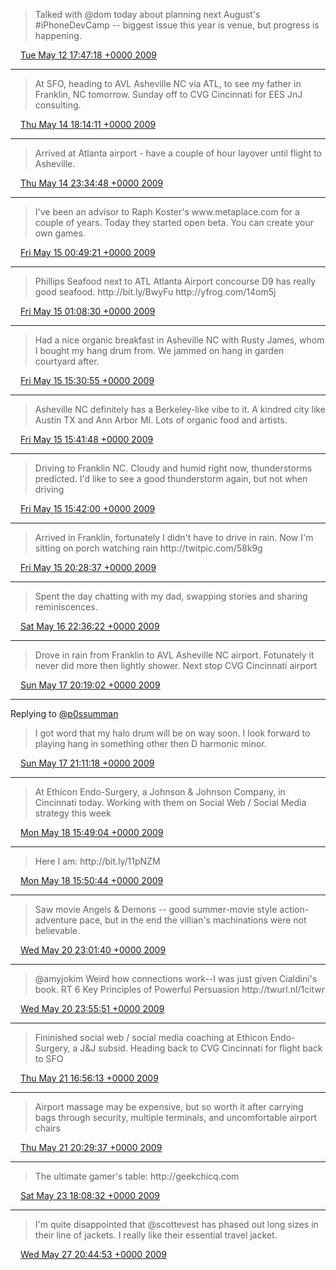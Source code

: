 > Talked with @dom today about planning next August's \#iPhoneDevCamp \-\- biggest issue this year is venue, but progress is happening\.

<img src="../../media/tweet.ico" width="12" /> [Tue May 12 17:47:18 +0000 2009](https://twitter.com/ChristopherA/status/1775575834)

----

> At SFO, heading to AVL Asheville NC via ATL, to see my father in Franklin, NC tomorrow\. Sunday off to CVG Cincinnati for EES JnJ consulting\.

<img src="../../media/tweet.ico" width="12" /> [Thu May 14 18:14:11 +0000 2009](https://twitter.com/ChristopherA/status/1797484331)

----

> Arrived at Atlanta airport \- have a couple of hour layover until flight to Asheville\.

<img src="../../media/tweet.ico" width="12" /> [Thu May 14 23:34:48 +0000 2009](https://twitter.com/ChristopherA/status/1800388368)

----

> I've been an advisor to Raph Koster's www\.metaplace\.com for a couple of years\. Today they started open beta\. You can create your own games\.

<img src="../../media/tweet.ico" width="12" /> [Fri May 15 00:49:21 +0000 2009](https://twitter.com/ChristopherA/status/1801025587)

----

> Phillips Seafood next to ATL Atlanta Airport concourse D9 has really good seafood\. http://bit\.ly/BwyFu  http://yfrog\.com/14om5j

<img src="../../media/tweet.ico" width="12" /> [Fri May 15 01:08:30 +0000 2009](https://twitter.com/ChristopherA/status/1801197338)

----

> Had a nice organic breakfast in Asheville NC with Rusty James, whom I bought my hang drum from\. We jammed on hang in garden courtyard after\.

<img src="../../media/tweet.ico" width="12" /> [Fri May 15 15:30:55 +0000 2009](https://twitter.com/ChristopherA/status/1807003057)

----

> Asheville NC definitely has a Berkeley\-like vibe to it\. A kindred city like Austin TX and Ann Arbor MI\. Lots of organic food and artists\.

<img src="../../media/tweet.ico" width="12" /> [Fri May 15 15:41:48 +0000 2009](https://twitter.com/ChristopherA/status/1807110044)

----

> Driving to Franklin NC\. Cloudy and humid right now, thunderstorms predicted\. I'd like to see a good thunderstorm again, but not when driving

<img src="../../media/tweet.ico" width="12" /> [Fri May 15 15:42:00 +0000 2009](https://twitter.com/ChristopherA/status/1807112136)

----

> Arrived in Franklin, fortunately I didn't have to drive in rain\. Now I'm sitting on porch watching rain http://twitpic\.com/58k9g

<img src="../../media/tweet.ico" width="12" /> [Fri May 15 20:28:37 +0000 2009](https://twitter.com/ChristopherA/status/1809888435)

----

> Spent the day chatting with my dad, swapping stories and sharing reminiscences\.

<img src="../../media/tweet.ico" width="12" /> [Sat May 16 22:36:22 +0000 2009](https://twitter.com/ChristopherA/status/1820731138)

----

> Drove in rain from Franklin to AVL Asheville NC airport\. Fotunately it never did more then lightly shower\. Next stop CVG Cincinnati airport

<img src="../../media/tweet.ico" width="12" /> [Sun May 17 20:19:02 +0000 2009](https://twitter.com/ChristopherA/status/1828724884)

----

Replying to [@p0ssumman](https://twitter.com/FarPixel/status/1808807946)

> I got word that my halo drum will be on way soon\. I look forward to playing hang in something other then D harmonic minor\.

<img src="../../media/tweet.ico" width="12" /> [Sun May 17 21:11:18 +0000 2009](https://twitter.com/ChristopherA/status/1829163367)

----

> At Ethicon Endo\-Surgery, a Johnson & Johnson Company, in Cincinnati today\. Working with them on Social Web / Social Media strategy this week

<img src="../../media/tweet.ico" width="12" /> [Mon May 18 15:49:04 +0000 2009](https://twitter.com/ChristopherA/status/1836909874)

----

> Here I am: http://bit\.ly/11pNZM

<img src="../../media/tweet.ico" width="12" /> [Mon May 18 15:50:44 +0000 2009](https://twitter.com/ChristopherA/status/1836926204)

----

> Saw movie Angels & Demons \-\- good summer\-movie style action\-adventure pace, but in the end the villian's machinations were not believable\.

<img src="../../media/tweet.ico" width="12" /> [Wed May 20 23:01:40 +0000 2009](https://twitter.com/ChristopherA/status/1864659880)

----

> @amyjokim Weird how connections work\-\-I was just given Cialdini's book\. RT 6 Key Principles of Powerful Persuasion http://twurl\.nl/1citwr

<img src="../../media/tweet.ico" width="12" /> [Wed May 20 23:55:51 +0000 2009](https://twitter.com/ChristopherA/status/1865140519)

----

> Fininished social web / social media coaching at Ethicon Endo\-Surgery, a J&J subsid\. Heading back to CVG Cincinnati for flight back to SFO

<img src="../../media/tweet.ico" width="12" /> [Thu May 21 16:56:13 +0000 2009](https://twitter.com/ChristopherA/status/1872855577)

----

> Airport massage may be expensive, but so worth it after carrying bags through security, multiple terminals, and uncomfortable airport chairs

<img src="../../media/tweet.ico" width="12" /> [Thu May 21 20:29:37 +0000 2009](https://twitter.com/ChristopherA/status/1874981330)

----

> The ultimate gamer's table: http://geekchicq\.com

<img src="../../media/tweet.ico" width="12" /> [Sat May 23 18:08:32 +0000 2009](https://twitter.com/ChristopherA/status/1895225630)

----

> I'm quite disappointed that @scottevest has phased out long sizes in their line of jackets\. I really like their essential travel jacket\.

<img src="../../media/tweet.ico" width="12" /> [Wed May 27 20:44:53 +0000 2009](https://twitter.com/ChristopherA/status/1939511978)